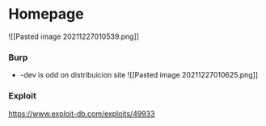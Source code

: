 # Homepage
![[Pasted image 20211227010539.png]]

### Burp
*  -dev is odd on distribuicion site
![[Pasted image 20211227010625.png]]

### Exploit
https://www.exploit-db.com/exploits/49933
